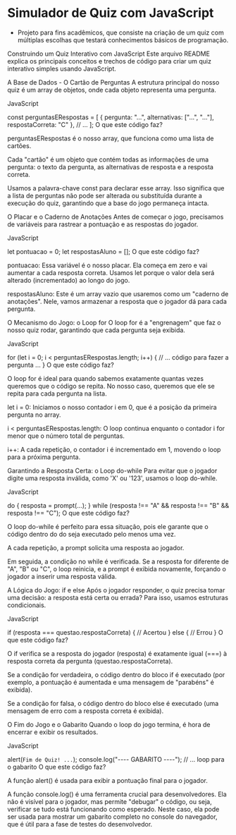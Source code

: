  # Simulador de Quiz com JavaScript
- Projeto para fins acadêmicos, que consiste na criação de um quiz com múltiplas escolhas que testará conhecimentos básicos de programação.

Construindo um Quiz Interativo com JavaScript
Este arquivo README explica os principais conceitos e trechos de código para criar um quiz interativo simples usando JavaScript.

A Base de Dados - O Cartão de Perguntas
A estrutura principal do nosso quiz é um array de objetos, onde cada objeto representa uma pergunta.

JavaScript

const perguntasERespostas = [
    {
        pergunta: "...",
        alternativas: ["...", "..."],
        respostaCorreta: "C"
    },
    // ...
];
O que este código faz?

perguntasERespostas é o nosso array, que funciona como uma lista de cartões.

Cada "cartão" é um objeto que contém todas as informações de uma pergunta: o texto da pergunta, as alternativas de resposta e a resposta correta.

Usamos a palavra-chave const para declarar esse array. Isso significa que a lista de perguntas não pode ser alterada ou substituída durante a execução do quiz, garantindo que a base do jogo permaneça intacta.

O Placar e o Caderno de Anotações
Antes de começar o jogo, precisamos de variáveis para rastrear a pontuação e as respostas do jogador.

JavaScript

let pontuacao = 0;
let respostasAluno = [];
O que este código faz?

pontuacao: Essa variável é o nosso placar. Ela começa em zero e vai aumentar a cada resposta correta. Usamos let porque o valor dela será alterado (incrementado) ao longo do jogo.

respostasAluno: Este é um array vazio que usaremos como um "caderno de anotações". Nele, vamos armazenar a resposta que o jogador dá para cada pergunta.

O Mecanismo do Jogo: o Loop for
O loop for é a "engrenagem" que faz o nosso quiz rodar, garantindo que cada pergunta seja exibida.

JavaScript

for (let i = 0; i < perguntasERespostas.length; i++) {
    // ...
    código para fazer a pergunta ...
}
O que este código faz?

O loop for é ideal para quando sabemos exatamente quantas vezes queremos que o código se repita. No nosso caso, queremos que ele se repita para cada pergunta na lista.

let i = 0: Iniciamos o nosso contador i em 0, que é a posição da primeira pergunta no array.

i < perguntasERespostas.length: O loop continua enquanto o contador i for menor que o número total de perguntas.

i++: A cada repetição, o contador i é incrementado em 1, movendo o loop para a próxima pergunta.

Garantindo a Resposta Certa: o Loop do-while
Para evitar que o jogador digite uma resposta inválida, como 'X' ou '123', usamos o loop do-while.

JavaScript

do {
    resposta = prompt(...);
} while (resposta !== "A" && resposta !== "B" && resposta !== "C");
O que este código faz?

O loop do-while é perfeito para essa situação, pois ele garante que o código dentro do do seja executado pelo menos uma vez.

A cada repetição, a prompt solicita uma resposta ao jogador.

Em seguida, a condição no while é verificada. Se a resposta for diferente de "A", "B" ou "C", o loop reinicia, e a prompt é exibida novamente, forçando o jogador a inserir uma resposta válida.

A Lógica do Jogo: if e else
Após o jogador responder, o quiz precisa tomar uma decisão: a resposta está certa ou errada? Para isso, usamos estruturas condicionais.

JavaScript

if (resposta === questao.respostaCorreta) {
    // Acertou
} else {
    // Errou
}
O que este código faz?

O if verifica se a resposta do jogador (resposta) é exatamente igual (===) à resposta correta da pergunta (questao.respostaCorreta).

Se a condição for verdadeira, o código dentro do bloco if é executado (por exemplo, a pontuação é aumentada e uma mensagem de "parabéns" é exibida).

Se a condição for falsa, o código dentro do bloco else é executado (uma mensagem de erro com a resposta correta é exibida).

O Fim do Jogo e o Gabarito
Quando o loop do jogo termina, é hora de encerrar e exibir os resultados.

JavaScript

alert(`Fim de Quiz! ...`);
console.log("---- GABARITO ----");
// ... loop para o gabarito
O que este código faz?

A função alert() é usada para exibir a pontuação final para o jogador.

A função console.log() é uma ferramenta crucial para desenvolvedores. Ela não é visível para o jogador, mas permite "debugar" o código, ou seja, verificar se tudo está funcionando como esperado. Neste caso, ela pode ser usada para mostrar um gabarito completo no console do navegador, que é útil para a fase de testes do desenvolvedor.
